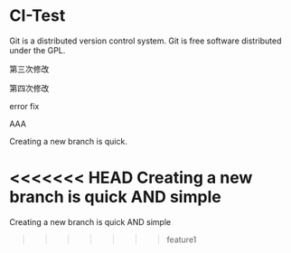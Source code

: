 # CI-Test

Git is a distributed version control system.
Git is free software distributed under the GPL.

第三次修改

第四次修改

error fix

AAA

Creating a new branch is quick.

<<<<<<< HEAD
Creating a new branch is quick AND simple
=======
Creating a new branch is quick AND simple
>>>>>>> feature1
